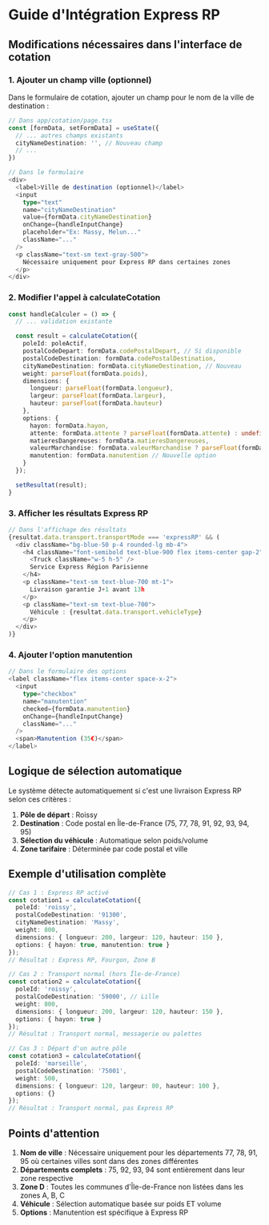 # Guide d'Intégration Express RP

## Modifications nécessaires dans l'interface de cotation

### 1. Ajouter un champ ville (optionnel)

Dans le formulaire de cotation, ajouter un champ pour le nom de la ville de destination :

```typescript
// Dans app/cotation/page.tsx
const [formData, setFormData] = useState({
  // ... autres champs existants
  cityNameDestination: '', // Nouveau champ
  // ...
})

// Dans le formulaire
<div>
  <label>Ville de destination (optionnel)</label>
  <input
    type="text"
    name="cityNameDestination"
    value={formData.cityNameDestination}
    onChange={handleInputChange}
    placeholder="Ex: Massy, Melun..."
    className="..."
  />
  <p className="text-sm text-gray-500">
    Nécessaire uniquement pour Express RP dans certaines zones
  </p>
</div>
```

### 2. Modifier l'appel à calculateCotation

```typescript
const handleCalculer = () => {
  // ... validation existante

  const result = calculateCotation({
    poleId: poleActif,
    postalCodeDepart: formData.codePostalDepart, // Si disponible
    postalCodeDestination: formData.codePostalDestination,
    cityNameDestination: formData.cityNameDestination, // Nouveau
    weight: parseFloat(formData.poids),
    dimensions: {
      longueur: parseFloat(formData.longueur),
      largeur: parseFloat(formData.largeur),
      hauteur: parseFloat(formData.hauteur)
    },
    options: {
      hayon: formData.hayon,
      attente: formData.attente ? parseFloat(formData.attente) : undefined,
      matieresDangereuses: formData.matieresDangereuses,
      valeurMarchandise: formData.valeurMarchandise ? parseFloat(formData.valeurMarchandise) : undefined,
      manutention: formData.manutention // Nouvelle option
    }
  });

  setResultat(result);
}
```

### 3. Afficher les résultats Express RP

```typescript
// Dans l'affichage des résultats
{resultat.data.transport.transportMode === 'expressRP' && (
  <div className="bg-blue-50 p-4 rounded-lg mb-4">
    <h4 className="font-semibold text-blue-900 flex items-center gap-2">
      <Truck className="w-5 h-5" />
      Service Express Région Parisienne
    </h4>
    <p className="text-sm text-blue-700 mt-1">
      Livraison garantie J+1 avant 13h
    </p>
    <p className="text-sm text-blue-700">
      Véhicule : {resultat.data.transport.vehicleType}
    </p>
  </div>
)}
```

### 4. Ajouter l'option manutention

```typescript
// Dans le formulaire des options
<label className="flex items-center space-x-2">
  <input
    type="checkbox"
    name="manutention"
    checked={formData.manutention}
    onChange={handleInputChange}
    className="..."
  />
  <span>Manutention (35€)</span>
</label>
```

## Logique de sélection automatique

Le système détecte automatiquement si c'est une livraison Express RP selon ces critères :

1. **Pôle de départ** : Roissy
2. **Destination** : Code postal en Île-de-France (75, 77, 78, 91, 92, 93, 94, 95)
3. **Sélection du véhicule** : Automatique selon poids/volume
4. **Zone tarifaire** : Déterminée par code postal et ville

## Exemple d'utilisation complète

```typescript
// Cas 1 : Express RP activé
const cotation1 = calculateCotation({
  poleId: 'roissy',
  postalCodeDestination: '91300',
  cityNameDestination: 'Massy',
  weight: 800,
  dimensions: { longueur: 200, largeur: 120, hauteur: 150 },
  options: { hayon: true, manutention: true }
});
// Résultat : Express RP, Fourgon, Zone B

// Cas 2 : Transport normal (hors Île-de-France)
const cotation2 = calculateCotation({
  poleId: 'roissy',
  postalCodeDestination: '59000', // Lille
  weight: 800,
  dimensions: { longueur: 200, largeur: 120, hauteur: 150 },
  options: { hayon: true }
});
// Résultat : Transport normal, messagerie ou palettes

// Cas 3 : Départ d'un autre pôle
const cotation3 = calculateCotation({
  poleId: 'marseille',
  postalCodeDestination: '75001',
  weight: 500,
  dimensions: { longueur: 120, largeur: 80, hauteur: 100 },
  options: {}
});
// Résultat : Transport normal, pas Express RP
```

## Points d'attention

1. **Nom de ville** : Nécessaire uniquement pour les départements 77, 78, 91, 95 où certaines villes sont dans des zones différentes
2. **Départements complets** : 75, 92, 93, 94 sont entièrement dans leur zone respective
3. **Zone D** : Toutes les communes d'Île-de-France non listées dans les zones A, B, C
4. **Véhicule** : Sélection automatique basée sur poids ET volume
5. **Options** : Manutention est spécifique à Express RP